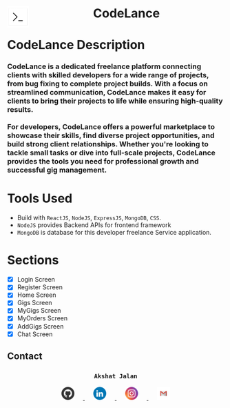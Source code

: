 <h1 align="center"><img src="/frontend/public/CodeLancefavicon.ico" height="50px" align="left"/>CodeLance</h1>

# CodeLance Description

<h3>
CodeLance is a dedicated freelance platform connecting clients with skilled developers for a wide range of projects, from bug fixing to complete project builds. With a focus on streamlined communication, CodeLance makes it easy for clients to bring their projects to life while ensuring high-quality results.
<br><br/>
For developers, CodeLance offers a powerful marketplace to showcase their skills, find diverse project opportunities, and build strong client relationships. Whether you're looking to tackle small tasks or dive into full-scale projects, CodeLance provides the tools you need for professional growth and successful gig management.

</h3>

# Tools Used

- Build with `ReactJS`, `NodeJS`, `ExpressJS`, `MongoDB`, `CSS`.
- `NodeJS` provides Backend APIs for frontend framework
- `MongoDB` is database for this developer freelance Service application.

# Sections

- [x] Login Screen
- [x] Register Screen
- [x] Home Screen
- [x] Gigs Screen
- [x] MyGigs Screen
- [x] MyOrders Screen
- [x] AddGigs Screen
- [x] Chat Screen

## Contact

 <h3 align="center">
  <code> Akshat Jalan </code>
</h3>
  <p align="center">

  <a href="https://github.com/Akshatjalan">
    <img src="https://github.com/Akshatjalan/akshat/blob/master/Color/Github.svg" width="30" height="30" hspace="20">
  </a>

  <a href="https://www.linkedin.com/in/akshat-jalan/">
    <img src="https://github.com/Akshatjalan/akshat/blob/master/Color/LinkedIN.svg" width="30" height="30" hspace="20">
  </a>

  <a href="https://www.instagram.com/akshatxjalan/">
    <img src="https://github.com/Akshatjalan/akshat/blob/master/Color/Instagram.svg" width="30" height="30" hspace="20">
  </a>
    <a href="mailto:jalanakshat2@gmail.com">
    <img src="https://github.com/Akshatjalan/akshat/blob/master/Color/Gmail.svg"  width="30" height="30" hspace="20">
  </a>

</p>
